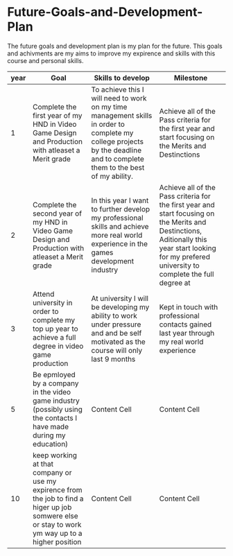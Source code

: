# Future-Goals-and-Development-Plan
The future goals and development plan is my plan for the future. This goals and achivments are my aims to improve my expirence and skills with this course and personal skills.


| year  | Goal | Skills to develop  | Milestone |
| ------------- | ------------- | ------------- | ------------- | 
| 1  | Complete the first year of my HND in Video Game Design and Production with atleaset a Merit grade  | To achieve this I will need to work on my time management skills in order to complete my college projects by the deadline and to complete them to the best of my ability.  | Achieve all of the Pass criteria for the first year and start focusing on the Merits and Destinctions  |
| 2  | Complete the second year of my HND in Video Game Design and Production with atleaset a Merit grade  | In this year I want to further develop my professional skills and achieve more real world experience in the games development industry  | Achieve all of the Pass criteria for the first year and start focusing on the Merits and Destinctions, Aditionally this year start looking for my prefered university to complete the full degree at  |
| 3  | 	Attend university in order to complete my top up year to achieve a full degree in video game production | At university I will be developing my ability to work under pressure and and be self motivated as the course will only last 9 months  | Kept in touch with professional contacts gained last year through my real world experience  |
| 5  | Be epmloyed by a company in the video game industry (possibly using the contacts I have made during my education)  | Content Cell  | Content Cell  |
| 10  | keep working at that company or use my expirence from the job to find a higer up job somwere else or stay to work ym way up to a higher position  | Content Cell  | Content Cell  |
